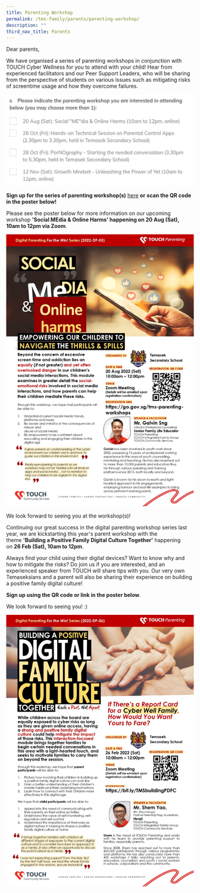 ```yaml
---
title: Parenting Workshop
permalink: /tms-family/parents/parenting-workshop/
description: ""
third_nav_title: Parents
---
```

Dear parents, 

  

We have organised a series of parenting workshops in conjunction with TOUCH Cyber Wellness for you to attend with your child! Hear from experienced facilitators and our Peer Support Leaders, who will be sharing from the perspective of students on various issues such as mitigating risks of screentime usage and how they overcome failures.  

 ![](/images/ParentingWorkshopsign-up.jpg) 

**Sign up for the series of parenting workshop(s)** [here](https://go.gov.sg/tms-parenting-workshops) **or** **scan the QR code in the poster below!**


  

Please see the poster below for more information on our upcoming workshop **'Social MEdia & Online Harms' happening on 20 Aug (Sat), 10am to 12pm via Zoom**. 

  

![Social MEdia  Online Harms Temasek Secondary School_page-0001.jpg](/images/Social%20MEdia%20%20Online%20Harms%20Temasek%20Secondary%20School_page-0001.jpg)  
  

We look forward to seeing you at the workshop(s)! 

  

Continuing our great success in the digital parenting workshop series last year, we are kickstarting this year's parent workshop with the theme **'Building a Positive Family Digital Culture Together'** happening on **26 Feb (Sat), 10am to 12pm**. 

  

Always find your child using their digital devices? Want to know why and how to mitigate the risks? Do join us if you are interested, and an experienced speaker from TOUCH will share tips with you. Our very own Temaseksians and a parent will also be sharing their experience on building a positive family digital culture! 

  

**Sign up using the QR code or link in the poster below**. 

  

We look forward to seeing you! :)   

  

![Building a Positive Digital Culture Together.jpg](/images/Building%20a%20Positive%20Digital%20Culture%20Together.jpg)